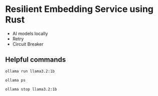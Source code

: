 # Resilient Embedding Service using Rust

- AI models locally
- Retry
- Circuit Breaker

## Helpful commands

```bash
ollama run llama3.2:1b
```

```bash
ollama ps
```

```bash
ollama stop llama3.2:1b
```
